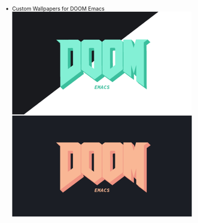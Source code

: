 * Custom Wallpapers for DOOM Emacs 
 ![Preview1](https://raw.githubusercontent.com/ProbablyPinata/Wallpapers/main/After%20Hours/DOOM_AFTER_HOURS.png)
 ![Preview2](https://raw.githubusercontent.com/ProbablyPinata/Wallpapers/main/Horizon/DOOM_desktop.jpeg)
